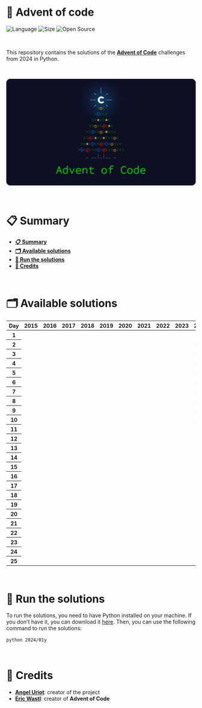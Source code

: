 # 🎄 Advent of code

![Language](https://img.shields.io/badge/Language-Python-f2cb1b)
![Size](https://img.shields.io/badge/Size-2.7Mo-f12222)
![Open Source](https://badges.frapsoft.com/os/v2/open-source.svg?v=103)

<br/>

This repository contains the solutions of the [**Advent of Code**](https://adventofcode.com/) challenges from 2024 in Python.

<br/>

<p align="center">
	<img src="resources/misc/thumbnail.png" width="750">
</p>

<br/>

# 📋 Summary

* **[📋 Summary](#-summary)**
* **[🗂️ Available solutions](#%EF%B8%8F-available-solutions)**
* **[🚀 Run the solutions](#-run-the-solutions)**
* **[🙏 Credits](#-credits)**

<br/>

# 🗂️ Available solutions

<table style="border-collapse: collapse; text-align: center;">
	<thead>
		<tr>
		<th style="text-align:center">Day</th>
		<th style="text-align:center">2015</th>
		<th style="text-align:center">2016</th>
		<th style="text-align:center">2017</th>
		<th style="text-align:center">2018</th>
		<th style="text-align:center">2019</th>
		<th style="text-align:center">2020</th>
		<th style="text-align:center">2021</th>
		<th style="text-align:center">2022</th>
		<th style="text-align:center">2023</th>
		<th style="text-align:center">2024</th>
		</tr>
	</thead>
	<tbody>
		<tr>
			<th style="text-align:center">1</th>
			<td style="text-align:center"></td>
			<td style="text-align:center"></td>
			<td style="text-align:center"></td>
			<td style="text-align:center"></td>
			<td style="text-align:center"></td>
			<td style="text-align:center"></td>
			<td style="text-align:center"></td>
			<td style="text-align:center"></td>
			<td style="text-align:center"></td>
			<td style="text-align:center"><a href="2024/01"><b>✱ ✱</b></a></td>
		</tr>
		<tr>
			<th style="text-align:center">2</th>
			<td style="text-align:center"></td>
			<td style="text-align:center"></td>
			<td style="text-align:center"></td>
			<td style="text-align:center"></td>
			<td style="text-align:center"></td>
			<td style="text-align:center"></td>
			<td style="text-align:center"></td>
			<td style="text-align:center"></td>
			<td style="text-align:center"></td>
			<td style="text-align:center"><a href="2024/02"><b>✱ ✱</b></a></td>
		</tr>
		<tr>
			<th style="text-align:center">3</th>
			<td style="text-align:center"></td>
			<td style="text-align:center"></td>
			<td style="text-align:center"></td>
			<td style="text-align:center"></td>
			<td style="text-align:center"></td>
			<td style="text-align:center"></td>
			<td style="text-align:center"></td>
			<td style="text-align:center"></td>
			<td style="text-align:center"></td>
			<td style="text-align:center"><a href="2024/03"><b>✱ ✱</b></a></td>
		</tr>
		<tr>
			<th style="text-align:center">4</th>
			<td style="text-align:center"></td>
			<td style="text-align:center"></td>
			<td style="text-align:center"></td>
			<td style="text-align:center"></td>
			<td style="text-align:center"></td>
			<td style="text-align:center"></td>
			<td style="text-align:center"></td>
			<td style="text-align:center"></td>
			<td style="text-align:center"></td>
			<td style="text-align:center"><a href="2024/04"><b>✱ ✱</b></a></td>
		</tr>
		<tr>
			<th style="text-align:center">5</th>
			<td style="text-align:center"></td>
			<td style="text-align:center"></td>
			<td style="text-align:center"></td>
			<td style="text-align:center"></td>
			<td style="text-align:center"></td>
			<td style="text-align:center"></td>
			<td style="text-align:center"></td>
			<td style="text-align:center"></td>
			<td style="text-align:center"></td>
			<td style="text-align:center"><a href="2024/05"><b>✱ ✱</b></a></td>
		</tr>
		<tr>
			<th style="text-align:center">6</th>
			<td style="text-align:center"></td>
			<td style="text-align:center"></td>
			<td style="text-align:center"></td>
			<td style="text-align:center"></td>
			<td style="text-align:center"></td>
			<td style="text-align:center"></td>
			<td style="text-align:center"></td>
			<td style="text-align:center"></td>
			<td style="text-align:center"></td>
			<td style="text-align:center"><a href="2024/06"><b>✱ ✱</b></a></td>
		</tr>
		<tr>
			<th style="text-align:center">7</th>
			<td style="text-align:center"></td>
			<td style="text-align:center"></td>
			<td style="text-align:center"></td>
			<td style="text-align:center"></td>
			<td style="text-align:center"></td>
			<td style="text-align:center"></td>
			<td style="text-align:center"></td>
			<td style="text-align:center"></td>
			<td style="text-align:center"></td>
			<td style="text-align:center"><a href="2024/07"><b>✱ ✱</b></a></td>
		</tr>
		<tr>
			<th style="text-align:center">8</th>
			<td style="text-align:center"></td>
			<td style="text-align:center"></td>
			<td style="text-align:center"></td>
			<td style="text-align:center"></td>
			<td style="text-align:center"></td>
			<td style="text-align:center"></td>
			<td style="text-align:center"></td>
			<td style="text-align:center"></td>
			<td style="text-align:center"></td>
			<td style="text-align:center"><a href="2024/08"><b>✱ ✱</b></a></td>
		</tr>
		<tr>
			<th style="text-align:center">9</th>
			<td style="text-align:center"></td>
			<td style="text-align:center"></td>
			<td style="text-align:center"></td>
			<td style="text-align:center"></td>
			<td style="text-align:center"></td>
			<td style="text-align:center"></td>
			<td style="text-align:center"></td>
			<td style="text-align:center"></td>
			<td style="text-align:center"></td>
			<td style="text-align:center"><a href="2024/09"><b>✱ ✱</b></a></td>
		</tr>
		<tr>
			<th style="text-align:center">10</th>
			<td style="text-align:center"></td>
			<td style="text-align:center"></td>
			<td style="text-align:center"></td>
			<td style="text-align:center"></td>
			<td style="text-align:center"></td>
			<td style="text-align:center"></td>
			<td style="text-align:center"></td>
			<td style="text-align:center"></td>
			<td style="text-align:center"></td>
			<td style="text-align:center"><a href="2024/10"><b>✱ ✱</b></a></td>
		</tr>
		<tr>
			<th style="text-align:center">11</th>
			<td style="text-align:center"></td>
			<td style="text-align:center"></td>
			<td style="text-align:center"></td>
			<td style="text-align:center"></td>
			<td style="text-align:center"></td>
			<td style="text-align:center"></td>
			<td style="text-align:center"></td>
			<td style="text-align:center"></td>
			<td style="text-align:center"></td>
			<td style="text-align:center"></td>
		</tr>
		<tr>
			<th style="text-align:center">12</th>
			<td style="text-align:center"></td>
			<td style="text-align:center"></td>
			<td style="text-align:center"></td>
			<td style="text-align:center"></td>
			<td style="text-align:center"></td>
			<td style="text-align:center"></td>
			<td style="text-align:center"></td>
			<td style="text-align:center"></td>
			<td style="text-align:center"></td>
			<td style="text-align:center"></td>
		</tr>
		<tr>
			<th style="text-align:center">13</th>
			<td style="text-align:center"></td>
			<td style="text-align:center"></td>
			<td style="text-align:center"></td>
			<td style="text-align:center"></td>
			<td style="text-align:center"></td>
			<td style="text-align:center"></td>
			<td style="text-align:center"></td>
			<td style="text-align:center"></td>
			<td style="text-align:center"></td>
			<td style="text-align:center"></td>
		</tr>
		<tr>
			<th style="text-align:center">14</th>
			<td style="text-align:center"></td>
			<td style="text-align:center"></td>
			<td style="text-align:center"></td>
			<td style="text-align:center"></td>
			<td style="text-align:center"></td>
			<td style="text-align:center"></td>
			<td style="text-align:center"></td>
			<td style="text-align:center"></td>
			<td style="text-align:center"></td>
			<td style="text-align:center"></td>
		</tr>
		<tr>
			<th style="text-align:center">15</th>
			<td style="text-align:center"></td>
			<td style="text-align:center"></td>
			<td style="text-align:center"></td>
			<td style="text-align:center"></td>
			<td style="text-align:center"></td>
			<td style="text-align:center"></td>
			<td style="text-align:center"></td>
			<td style="text-align:center"></td>
			<td style="text-align:center"></td>
			<td style="text-align:center"></td>
		</tr>
		<tr>
			<th style="text-align:center">16</th>
			<td style="text-align:center"></td>
			<td style="text-align:center"></td>
			<td style="text-align:center"></td>
			<td style="text-align:center"></td>
			<td style="text-align:center"></td>
			<td style="text-align:center"></td>
			<td style="text-align:center"></td>
			<td style="text-align:center"></td>
			<td style="text-align:center"></td>
			<td style="text-align:center"></td>
		</tr>
		<tr>
			<th style="text-align:center">17</th>
			<td style="text-align:center"></td>
			<td style="text-align:center"></td>
			<td style="text-align:center"></td>
			<td style="text-align:center"></td>
			<td style="text-align:center"></td>
			<td style="text-align:center"></td>
			<td style="text-align:center"></td>
			<td style="text-align:center"></td>
			<td style="text-align:center"></td>
			<td style="text-align:center"></td>
		</tr>
		<tr>
			<th style="text-align:center">18</th>
			<td style="text-align:center"></td>
			<td style="text-align:center"></td>
			<td style="text-align:center"></td>
			<td style="text-align:center"></td>
			<td style="text-align:center"></td>
			<td style="text-align:center"></td>
			<td style="text-align:center"></td>
			<td style="text-align:center"></td>
			<td style="text-align:center"></td>
			<td style="text-align:center"></td>
		</tr>
		<tr>
			<th style="text-align:center">19</th>
			<td style="text-align:center"></td>
			<td style="text-align:center"></td>
			<td style="text-align:center"></td>
			<td style="text-align:center"></td>
			<td style="text-align:center"></td>
			<td style="text-align:center"></td>
			<td style="text-align:center"></td>
			<td style="text-align:center"></td>
			<td style="text-align:center"></td>
			<td style="text-align:center"></td>
		</tr>
		<tr>
			<th style="text-align:center">20</th>
			<td style="text-align:center"></td>
			<td style="text-align:center"></td>
			<td style="text-align:center"></td>
			<td style="text-align:center"></td>
			<td style="text-align:center"></td>
			<td style="text-align:center"></td>
			<td style="text-align:center"></td>
			<td style="text-align:center"></td>
			<td style="text-align:center"></td>
			<td style="text-align:center"></td>
		</tr>
		<tr>
			<th style="text-align:center">21</th>
			<td style="text-align:center"></td>
			<td style="text-align:center"></td>
			<td style="text-align:center"></td>
			<td style="text-align:center"></td>
			<td style="text-align:center"></td>
			<td style="text-align:center"></td>
			<td style="text-align:center"></td>
			<td style="text-align:center"></td>
			<td style="text-align:center"></td>
			<td style="text-align:center"></td>
		</tr>
		<tr>
			<th style="text-align:center">22</th>
			<td style="text-align:center"></td>
			<td style="text-align:center"></td>
			<td style="text-align:center"></td>
			<td style="text-align:center"></td>
			<td style="text-align:center"></td>
			<td style="text-align:center"></td>
			<td style="text-align:center"></td>
			<td style="text-align:center"></td>
			<td style="text-align:center"></td>
			<td style="text-align:center"></td>
		</tr>
		<tr>
			<th style="text-align:center">23</th>
			<td style="text-align:center"></td>
			<td style="text-align:center"></td>
			<td style="text-align:center"></td>
			<td style="text-align:center"></td>
			<td style="text-align:center"></td>
			<td style="text-align:center"></td>
			<td style="text-align:center"></td>
			<td style="text-align:center"></td>
			<td style="text-align:center"></td>
			<td style="text-align:center"></td>
		</tr>
		<tr>
			<th style="text-align:center">24</th>
			<td style="text-align:center"></td>
			<td style="text-align:center"></td>
			<td style="text-align:center"></td>
			<td style="text-align:center"></td>
			<td style="text-align:center"></td>
			<td style="text-align:center"></td>
			<td style="text-align:center"></td>
			<td style="text-align:center"></td>
			<td style="text-align:center"></td>
			<td style="text-align:center"></td>
		</tr>
		<tr>
			<th style="text-align:center">25</th>
			<td style="text-align:center"></td>
			<td style="text-align:center"></td>
			<td style="text-align:center"></td>
			<td style="text-align:center"></td>
			<td style="text-align:center"></td>
			<td style="text-align:center"></td>
			<td style="text-align:center"></td>
			<td style="text-align:center"></td>
			<td style="text-align:center"></td>
			<td style="text-align:center"></td>
		</tr>
	</tbody>
</table>

<br/>

# 🚀 Run the solutions

To run the solutions, you need to have Python installed on your machine. If you don't have it, you can download it [here](https://www.python.org/downloads/). Then, you can use the following command to run the solutions:

```console
python 2024/01y
```

<br/>

# 🙏 Credits

* [**Angel Uriot**](https://github.com/angeluriot): creator of the project
* [**Eric Wastl**](https://github.com/topaz): creator of **Advent of Code**
